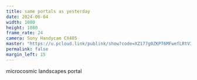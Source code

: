 ```yaml
---
title: same portals as yesterday
date: 2024-06-04
width: 1080
height: 1080
frame_rate: 24
camera: Sony Handycam CX405
master: "https://u.pcloud.link/publink/show?code=XZ177g0ZKPT6MFwefLRtVIR9oaiOzFqpWLik"
permalink: false
margin_left: 15
---
```


microcosmic landscapes portal
